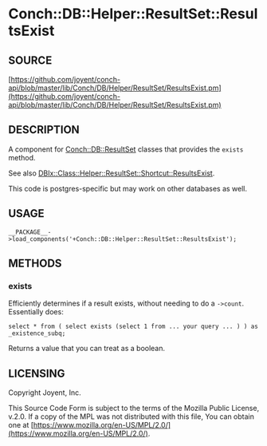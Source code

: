 # Conch::DB::Helper::ResultSet::ResultsExist

## SOURCE

[https://github.com/joyent/conch-api/blob/master/lib/Conch/DB/Helper/ResultSet/ResultsExist.pm](https://github.com/joyent/conch-api/blob/master/lib/Conch/DB/Helper/ResultSet/ResultsExist.pm)

## DESCRIPTION

A component for [Conch::DB::ResultSet](../modules/Conch%3A%3ADB%3A%3AResultSet) classes that provides the `exists` method.

See also [DBIx::Class::Helper::ResultSet::Shortcut::ResultsExist](https://metacpan.org/pod/DBIx%3A%3AClass%3A%3AHelper%3A%3AResultSet%3A%3AShortcut%3A%3AResultsExist).

This code is postgres-specific but may work on other databases as well.

## USAGE

```
__PACKAGE__->load_components('+Conch::DB::Helper::ResultSet::ResultsExist');
```

## METHODS

### exists

Efficiently determines if a result exists, without needing to do a `->count`.
Essentially does:

```
select * from ( select exists (select 1 from ... your query ... ) ) as _existence_subq;
```

Returns a value that you can treat as a boolean.

## LICENSING

Copyright Joyent, Inc.

This Source Code Form is subject to the terms of the Mozilla Public License,
v.2.0. If a copy of the MPL was not distributed with this file, You can obtain
one at [https://www.mozilla.org/en-US/MPL/2.0/](https://www.mozilla.org/en-US/MPL/2.0/).
